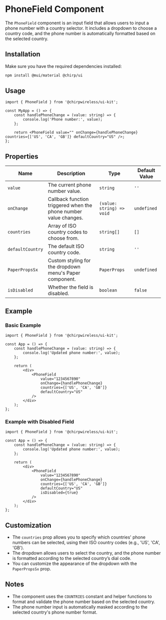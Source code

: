# PhoneField Component

The `PhoneField` component is an input field that allows users to input a phone number with a country selector. It includes a dropdown to choose a country code, and the phone number is automatically formatted based on the selected country.

## Installation

Make sure you have the required dependencies installed:

```bash
npm install @mui/material @chirp/ui
```

## Usage

```tsx
import { PhoneField } from '@chirpwireless/ui-kit';

const MyApp = () => {
    const handlePhoneChange = (value: string) => {
        console.log('Phone number:', value);
    };

    return <PhoneField value="" onChange={handlePhoneChange} countries={['US', 'CA', 'GB']} defaultCountry="US" />;
};
```

## Properties

| Name             | Description                                                      | Type                      | Default Value |
| ---------------- | ---------------------------------------------------------------- | ------------------------- | ------------- |
| `value`          | The current phone number value.                                  | `string`                  | `''`          |
| `onChange`       | Callback function triggered when the phone number value changes. | `(value: string) => void` | `undefined`   |
| `countries`      | Array of ISO country codes to choose from.                       | `string[]`                | `[]`          |
| `defaultCountry` | The default ISO country code.                                    | `string`                  | `''`          |
| `PaperPropsSx`   | Custom styling for the dropdown menu's Paper component.          | `PaperProps`              | `undefined`   |
| `isDisabled`     | Whether the field is disabled.                                   | `boolean`                 | `false`       |

## Example

### Basic Example

```tsx
import { PhoneField } from '@chirpwireless/ui-kit';

const App = () => {
    const handlePhoneChange = (value: string) => {
        console.log('Updated phone number:', value);
    };

    return (
        <div>
            <PhoneField
                value="1234567890"
                onChange={handlePhoneChange}
                countries={['US', 'CA', 'GB']}
                defaultCountry="US"
            />
        </div>
    );
};
```

### Example with Disabled Field

```tsx
import { PhoneField } from '@chirpwireless/ui-kit';

const App = () => {
    const handlePhoneChange = (value: string) => {
        console.log('Updated phone number:', value);
    };

    return (
        <div>
            <PhoneField
                value="1234567890"
                onChange={handlePhoneChange}
                countries={['US', 'CA', 'GB']}
                defaultCountry="US"
                isDisabled={true}
            />
        </div>
    );
};
```

## Customization

- The `countries` prop allows you to specify which countries' phone numbers can be selected, using their ISO country codes (e.g., 'US', 'CA', 'GB').
- The dropdown allows users to select the country, and the phone number is formatted according to the selected country’s dial code.
- You can customize the appearance of the dropdown with the `PaperPropsSx` prop.

## Notes

- The component uses the `COUNTRIES` constant and helper functions to format and validate the phone number based on the selected country.
- The phone number input is automatically masked according to the selected country's phone number format.
